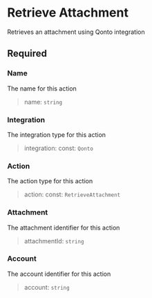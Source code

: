 # Retrieve Attachment

Retrieves an attachment using Qonto integration

## Required

### Name

The name for this action
>name: `string`

### Integration

The integration type for this action
>integration: const: `Qonto`

### Action

The action type for this action
>action: const: `RetrieveAttachment`

### Attachment

The attachment identifier for this action
>attachmentId: `string`

### Account

The account identifier for this action
>account: `string`

